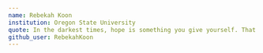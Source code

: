 ```yaml
---
name: Rebekah Koon
institution: Oregon State University
quote: In the darkest times, hope is something you give yourself. That is the meaning of inner strength.
github_user: RebekahKoon
---
```

